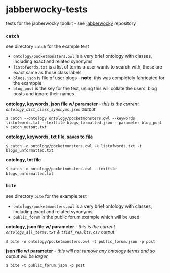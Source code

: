 # jabberwocky-tests
tests for the jabberwocky toolkit - see [jabberwocky](https://github.com/sap218/jabberwocky) repository

### `catch`
see directory `catch` for the example test
* `ontology/pocketmonsters.owl` is a very brief ontology with classes, including exact and related synonyms
* `listofwords.txt` is a list of terms a user wants to search with, these are exact same as those class labels
* `blogs.json` is file of user blogs - **note**: this was completely fabricated for the exampple
* `blog_post` is the key for the text, using this will collate the users' blog posts and ignore their names


**ontology, keywords, json file w/ parameter** - *this is the current `ontology_dict_class_synonyms.json` output* 

`$ catch --ontology ontology/pocketmonsters.owl --keywords listofwords.txt --textfile blogs_formatted.json --parameter blog_post > catch_output.txt`


**ontology, keywords, txt file, saves to file**

`$ catch -o ontology/pocketmonsters.owl -k listofwords.txt -t blogs_unformatted.txt`


**ontology, txt file**

`$ catch -o ontology/pocketmonsters.owl --textfile blogs_unformatted.txt`





### `bite`
see directory `bite` for the example test
* `ontology/pocketmonsters.owl` is a very brief ontology with classes, including exact and related synonyms
* `public_forum` is the public forum example which will be used

**ontology, json file w/ parameter** - *this is the current `ontology_all_terms.txt` & `tfidf_results.csv` output* 

`$ bite -o ontology/pocketmonsters.owl -t public_forum.json -p post`


**json file w/ parameter** - *this will not remove any ontology terms and so output will be larger*

`$ bite -t public_forum.json -p post`
